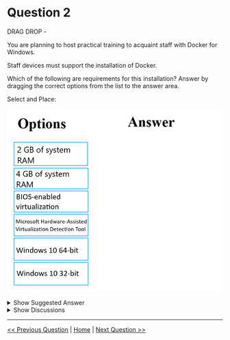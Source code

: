 # Question 2

DRAG DROP -

You are planning to host practical training to acquaint staff with Docker for Windows.

Staff devices must support the installation of Docker.

Which of the following are requirements for this installation? Answer by dragging the correct options from the list to the answer area.

Select and Place:

![Question Image](../images/q2_q_0000300001.jpg)

<details>
  <summary>Show Suggested Answer</summary>

<img src="../images/q2_ans_0_0000400001.jpg" alt="Answer Image"><br>

<p>Reference:</p>
<p>https://docs.docker.com/toolbox/toolbox_install_windows/</p>
<p>https://blogs.technet.microsoft.com/canitpro/2015/09/08/step-by-step-enabling-hyper-v-for-use-on-windows-10/ https://docs.docker.com/docker-for-windows/install/</p>
<img src="../images/q2_ref_6_0000500001.jpg" alt="Reference Image"><br>

</details>

<details>
  <summary>Show Discussions</summary>

<blockquote><p><strong>emmanuelodenyire</strong> <code>(Wed 31 Jan 2024 06:59)</code> - <em>Upvotes: 15</em></p><p>Here are the requirements for installing Docker on Windows:

Windows 10 Pro, Enterprise, or Education (64-bit)
Hyper-V and Containers Windows features must be enabled.
The CPU must support Hardware Virtualization.
At least 4GB of RAM.
Windows 10 Anniversary Update (Build 1607+) or Windows Server 2016.
A 64-bit processor.
These requirements should be checked before hosting the practical training to ensure that all staff devices meet the necessary specifications.
So the answer is correct</p></blockquote>

<blockquote><p><strong>eternaleclipse</strong> <code>(Thu 17 Oct 2024 12:25)</code> - <em>Upvotes: 2</em></p><p>This wasn&#x27;t in the study material for the exam.</p></blockquote>
<blockquote><p><strong>jason_mils</strong> <code>(Wed 11 Dec 2024 13:26)</code> - <em>Upvotes: 1</em></p><p>Hello, you mean this won&#x27;t be in the exam or you mean this is just not in the study material but it can be a question? To be clear: may I find this question in the exam?</p></blockquote>
<blockquote><p><strong>james2033</strong> <code>(Sat 12 Oct 2024 04:22)</code> - <em>Upvotes: 3</em></p><p>1) 4 GB of system RAM
2) BIOS-enabled virtualization
3) Windows 10 64-bit</p></blockquote>
<blockquote><p><strong>Gabonia</strong> <code>(Sat 19 Aug 2023 13:13)</code> - <em>Upvotes: 4</em></p><p>Correct</p></blockquote>

</details>

---

[<< Previous Question](question_1.md) | [Home](../index.md) | [Next Question >>](question_3.md)
